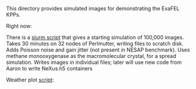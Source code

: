 This directory provides simulated images for demonstrating the ExaFEL KPPs.

Right now:

There is a [slurm script](./sim_5893005.sh) that gives a starting simulation of 100,000 images. 
Takes 30 minutes on 32 nodes of Perlmutter, writing files to scratch disk.
Adds Poisson noise and gain jitter (not present in NESAP benchmark).
Uses methane monooxygenase as the macromolecular crystal, for a spread simulation.
Writes images in individual files; later will use new code from Aaron to write NeXus.h5 containers


Weather plot [script](./weather.py): 
